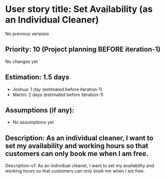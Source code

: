 # User story title: Set Availability (as an Individual Cleaner)
No previous versions

## Priority: 10 (Project planning BEFORE iteration-1)
No changes yet

## Estimation: 1.5 days
* Joshua: 1 day (estimated before iteration-1)
* Martin: 2 days (estimated before iteration-1)

## Assumptions (if any):
* No assumptions yet

## Description: As an individual cleaner, I want to set my availability and working hours so that customers can only book me when I am free.
Description-v1: As an individual cleaner, I want to set my availability and working hours so that customers can only book me when I am free.

